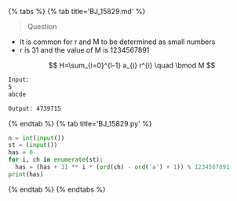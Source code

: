 {% tabs %}
{% tab title='BJ_15829.md' %}

> Question

* It is common for r and M to be determined as small numbers
* r is 31 and the value of M is 1234567891

$$
H=\sum_{i=0}^{l-1} a_{i} r^{i} \quad \bmod M
$$

```txt
Input:
5
abcde

Output: 4739715
```

{% endtab %}
{% tab title='BJ_15829.py' %}

```py
n = int(input())
st = (input())
has = 0
for i, ch in enumerate(st):
  has = (has + 31 ** i * (ord(ch) - ord('a') + 1)) % 1234567891
print(has)
```

{% endtab %}
{% endtabs %}
